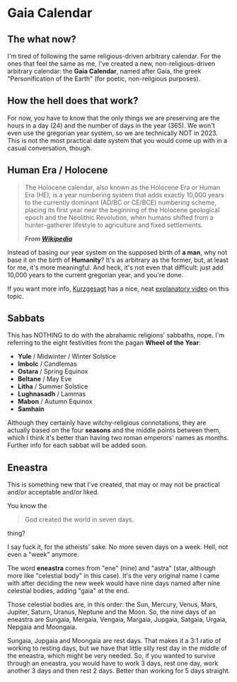 # Gaia Calendar
## The what now?
I'm tired of following the same religious-driven arbitrary calendar. For the ones that feel the same as me, I've created a new, non-religious-driven arbitrary calendar: the **Gaia Calendar**, named after Gaia, the greek "Personification of the Earth" (for poetic, non-religious purposes).

## How the hell does that work?
For now, you have to know that the only things we are preserving are the hours in a day (24) and the number of days in the year (365). We won't even use the gregorian year system, so we are technically NOT in 2023. This is not the most practical date system that you would come up with in a casual conversation, though.

## Human Era / Holocene
> The Holocene calendar, also known as the Holocene Era or Human Era (HE), is a year numbering system that adds exactly 10,000 years to the currently dominant (AD/BC or CE/BCE) numbering scheme, placing its first year near the beginning of the Holocene geological epoch and the Neolithic Revolution, when humans shifted from a hunter-gatherer lifestyle to agriculture and fixed settlements. 
> 
> ***From [Wikipedia](https://en.wikipedia.org/wiki/Holocene_calendar)***

Instead of basing our year system on the supposed birth of **a man**, why not base it on the birth of **Humanity**? It's as arbitrary as the former, but, at least for me, it's more meaningful. And heck, it's not even that difficult: just add 10,000 years to the current gregorian year, and you're done.

If you want more info, [Kurzgesagt](https://www.youtube.com/@kurzgesagt) has a nice, neat [explanatory video](https://www.youtube.com/watch?v=czgOWmtGVGs) on this topic.

## Sabbats
This has NOTHING to do with the abrahamic religions' sabbaths, nope. I'm referring to the eight festivities from the pagan **Wheel of the Year**:

* **Yule** / Midwinter / Winter Solstice
* **Imbolc** / Candlemas
* **Ostara** / Spring Equinox
* **Beltane** / May Eve
* **Litha** / Summer Solstice
* **Lughnasadh** / Lammas
* **Mabon** / Autumn Equinox
* **Samhain**

Although they certainly have witchy-religious connotations, they are actually based on the four **seasons** and the middle points between them, which I think it's better than having two roman emperors' names as months. Further info for each sabbat will be added soon.

## Eneastra
This is something new that I've created, that may or may not be practical and/or acceptable and/or liked. 

You know the
> God created the world in seven days.

thing?

I say fuck it, for the atheists' sake. No more seven days on a week. Hell, not even a "week" anymore.

The word **eneastra** comes from "ene" (nine) and "astra" (star, although more like "celestial body" in this case). It's the very original name I came with after deciding the new week would have nine days named after nine celestial bodies, adding "gaia" at the end.

Those celestial bodies are, in this order: the Sun, Mercury, Venus, Mars, Jupiter, Saturn, Uranus, Neptune and the Moon. So, the nine days of an eneastra are Sungaia, Mergaia, Vengaia, Margaia, Jupgaia, Satgaia, Urgaia, Nepgaia and Moongaia. 

Sungaia, Jupgaia and Moongaia are rest days. That makes it a 3:1 ratio of working to resting days, but we have that little silly rest day in the middle of the eneastra, which might be very needed. So, if you wanted to survive through an eneastra, you would have to work 3 days, rest one day, work another 3 days and then rest 2 days. Better than working for 5 days straight.